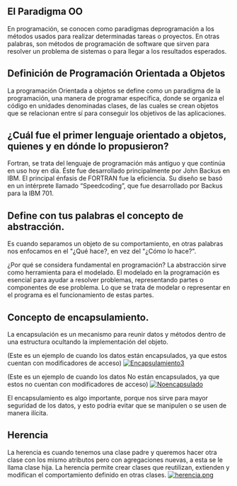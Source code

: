 ## El Paradigma OO

En programación, se conocen como paradigmas deprogramación a los métodos usados para realizar determinadas tareas o proyectos.
En otras palabras, son métodos de programación de software que sirven para resolver un problema de sistemas o para llegar a los resultados esperados.


## Definición de Programación Orientada a Objetos

La programación Orientada a objetos se define como un paradigma de la programación, una manera de programar específica, donde 
se organiza el código en unidades denominadas clases, de las cuales se crean objetos que se relacionan entre sí para conseguir los objetivos de las aplicaciones.

## ¿Cuál fue el primer lenguaje orientado a objetos, quienes y en dónde lo propusieron?
Fortran, se trata del lenguaje de programación más antiguo y que continúa en uso hoy en día.
Éste fue desarrollado principalmente por John Backus en IBM. El principal énfasis de FORTRAN fue la eficiencia. 
Su diseño se basó en un intérprete llamado “Speedcoding”, que fue desarrollado por Backus para la IBM 701.

## Define con tus palabras el concepto de abstracción.
Es cuando separamos un objeto de su comportamiento, en otras palabras nos enfocamos en el "¿Qué hace?, en vez del "¿Cómo lo hace?".

¿Por qué se considera fundamental en programación?
La abstracción sirve como herramienta para el modelado. El modelado en la programación es esencial para ayudar a resolver problemas, 
representando partes o componentes de ese problema. Lo que se trata de modelar o representar en el programa es el funcionamiento de estas partes.

## Concepto de encapsulamiento.

La encapsulación es un mecanismo para reunir datos y métodos dentro de una estructura ocultando la implementación del objeto.

(Este es un ejemplo de cuando los datos están encapsulados, ya que estos cuentan con modificadores de acceso)
[![Encapsulamiento3](https://i.postimg.cc/sxZBSmxp/Encapsulamiento3.jpg)](https://postimg.cc/WqTbcMM3)

(Este es un ejemplo de cuando los datos No están encapsulados, ya que estos no cuentan con modificadores de acceso)
[![Noencapsulado](https://i.postimg.cc/PqP8TdH3/static1.png)](https://postimg.cc/sBC2Jdv7)

El encapsulamiento es algo importante, porque nos sirve para mayor seguridad de los datos, y esto podria evitar que se manipulen o se usen de manera ilícita.

## Herencia

La herencia es cuando tenemos una clase padre y queremos hacer otra clase con los mismo atributos pero con agregaciones nuevas, a esta se le llama clase hija.
La herencia permite crear clases que reutilizan, extienden y modifican el comportamiento definido en otras clases.
[![herencia.png](https://i.postimg.cc/fy9RrbxX/herencia.png)](https://postimg.cc/n9nxspSc)




